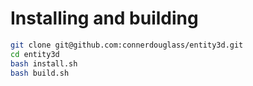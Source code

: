 # Installing and building

```bash
git clone git@github.com:connerdouglass/entity3d.git
cd entity3d
bash install.sh
bash build.sh
```